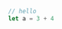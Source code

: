 ```javascript {.source}
// hello
let a = 3 + 4
```

<script>

  import {TreeSitterDomainObject, LetSmilyReplacementDomainObject} from "src/client/domain-code.js"
  import DomainCodeGraph from "./domain-code-graph.js"


  var astInspector = await (<lively-ast-treesitter-inspector></lively-ast-treesitter-inspector>)
  var node = await astInspector.treeSitterParse(lively.query(this, ".source").textContent)

  var domainObject = TreeSitterDomainObject.fromTreeSitterAST(node.rootNode)
  domainObject.replaceType('lexical_declaration', LetSmilyReplacementDomainObject)
  
  DomainCodeGraph.create(this, {domainObject: domainObject})
</script>